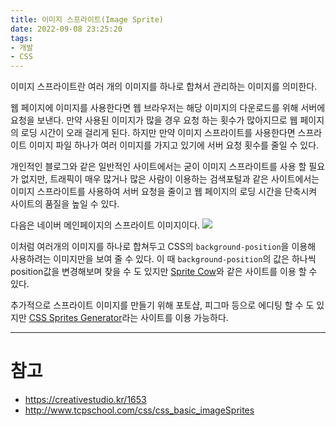 ```yaml
---
title: 이미지 스프라이트(Image Sprite)
date: 2022-09-08 23:25:20
tags:
- 개발
- CSS
---
```

이미지 스프라이트란 여러 개의 이미지를 하나로 합쳐서 관리하는 이미지를 의미한다.

웹 페이지에 이미지를 사용한다면 웹 브라우저는 해당 이미지의 다운로드를 위해 서버에 요청을 보낸다. 만약 사용된 이미지가 많을 경우 요청 하는 횟수가 많아지므로 웹 페이지의 로딩 시간이 오래 걸리게 된다. 하지만 만약 이미지 스프라이트를 사용한다면 스프라이트 이미지 파일 하나가 여러 이미지를 가지고 있기에 서버 요청 횟수를 줄일 수 있다.

개인적인 블로그와 같은 일반적인 사이트에서는 굳이 이미지 스프라이트를 사용 할 필요가 없지만, 트래픽이 매우 많거나 많은 사람이 이용하는 검색포털과 같은 사이트에서는 이미지 스프라이트를 사용하여 서버 요청을 줄이고 웹 페이지의 로딩 시간을 단축시켜 사이트의 품질을 높일 수 있다.

다음은 네이버 메인페이지의 스프라이트 이미지이다.
![](https://velog.velcdn.com/images/rjsej12/post/34bfd37f-ea3a-4073-8a76-7c5cfbf8b1fc/image.png)

이처럼 여러개의 이미지를 하나로 합쳐두고 CSS의 `background-position`을 이용해 사용하려는 이미지만을 보여 줄 수 있다. 이 때 `background-position`의 값은 하나씩 position값을 변경해보며 찾을 수 도 있지만 [Sprite Cow](http://www.spritecow.com/)와 같은 사이트를 이용 할 수 있다.

추가적으로 스프라이트 이미지를 만들기 위해 포토샵, 피그마 등으로 에디팅 할 수 도 있지만 [CSS Sprites Generator](https://www.toptal.com/developers/css/sprite-generator/)라는 사이트를 이용 가능하다.

<hr>

# 참고
- https://creativestudio.kr/1653
- http://www.tcpschool.com/css/css_basic_imageSprites
